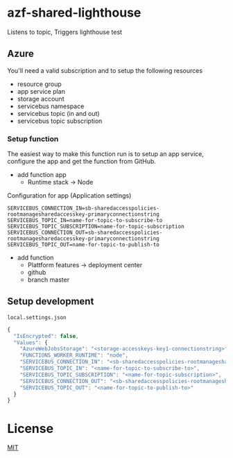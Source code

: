 # azf-shared-lighthouse

Listens to topic, Triggers lighthouse test

## Azure

You'll need a valid subscription and to setup the following resources

- resource group
- app service plan
- storage account
- servicebus namespace
- servicebus topic (in and out)
- servicebus topic subscription

### Setup function

The easiest way to make this function run is to setup an app service, configure the app and get the function from GitHub.

- add function app
  - Runtime stack -> Node

Configuration for app (Application settings)
```
SERVICEBUS_CONNECTION_IN=sb-sharedaccesspolicies-rootmanagesharedaccesskey-primaryconnectionstring
SERVICEBUS_TOPIC_IN=name-for-topic-to-subscribe-to
SERVICEBUS_TOPIC_SUBSCRIPTION=name-for-topic-subscription
SERVICEBUS_CONNECTION_OUT=sb-sharedaccesspolicies-rootmanagesharedaccesskey-primaryconnectionstring
SERVICEBUS_TOPIC_OUT=name-for-topic-to-publish-to
```

- add function
  - Plattform features -> deployment center
  - github
  - branch master

## Setup development

`local.settings.json`

```JavaScript
{
  "IsEncrypted": false,
  "Values": {
    "AzureWebJobsStorage": "<storage-accesskeys-key1-connectionstring>",
    "FUNCTIONS_WORKER_RUNTIME": "node",
    "SERVICEBUS_CONNECTION_IN": "<sb-sharedaccesspolicies-rootmanagesharedaccesskey-primaryconnectionstring>",
    "SERVICEBUS_TOPIC_IN": "<name-for-topic-to-subscribe-to>",
    "SERVICEBUS_TOPIC_SUBSCRIPTION": "<name-for-topic-subscription>",
    "SERVICEBUS_CONNECTION_OUT": "<sb-sharedaccesspolicies-rootmanagesharedaccesskey-primaryconnectionstring>",
    "SERVICEBUS_TOPIC_OUT": "<name-for-topic-to-publish-to>"
  }
}
```

# License

[MIT](LICENSE)
